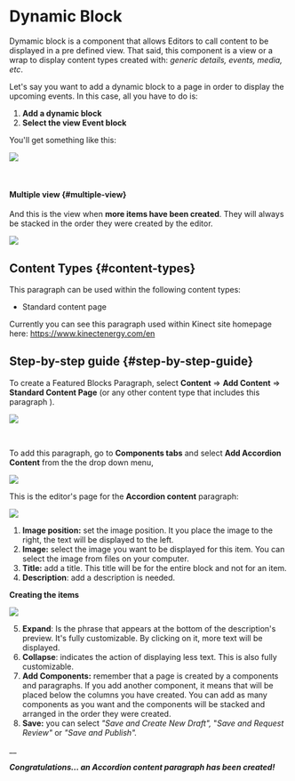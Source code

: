 # Dynamic Block

Dymamic block is a component that allows Editors to call content to be displayed in a pre defined view. That said, this component is a view or a wrap to display content types created with: _generic details, events, media, etc_.

Let's say you want to add a dynamic block to a page in order to display the upcoming events. In this case, all you have to do is:

1. **Add a dynamic block**
2. **Select the view Event block**

You'll get something like this:

![](https://blobscdn.gitbook.com/v0/b/gitbook-28427.appspot.com/o/assets%2F-LLjYtHePCsCaZ9F3NOs%2F-LOO3odQIdvM9puxEA8V%2F-LOO5DI2w7DUsz2Gn6TJ%2FEvents_view_full_width.png?alt=media&token=644db1c4-6a02-4006-ba1d-a816dc1076d4)

​

#### Multiple view {#multiple-view}

And this is the view when **more items have been created**. They will always be stacked in the order they were created by the editor.

![](https://blobscdn.gitbook.com/v0/b/gitbook-28427.appspot.com/o/assets%2F-LLjYtHePCsCaZ9F3NOs%2F-LONsoyJ_X6ilshq08mo%2F-LONtRaShFTFCe5fT2Wd%2Fscreencapture-kinectenergy-drupal-dev-weknowinc-supply-management-2018-10-09-14_39_50.png?alt=media&token=99c1a4b1-952b-4484-949f-6aba8db0fec5)

##  **Content Types** {#content-types}

This paragraph can be used within the following content types:

* Standard content page

Currently you can see this paragraph used within Kinect site homepage here: https://www.kinectenergy.com/en

## **Step-by-step guide** {#step-by-step-guide}

To create a Featured Blocks Paragraph, select **Content** =&gt; **Add Content** =&gt; **Standard Content Page** \(or any other content type that includes this paragraph \).

![](https://blobscdn.gitbook.com/v0/b/gitbook-28427.appspot.com/o/assets%2F-LLjYtHePCsCaZ9F3NOs%2F-LOIpJZ8CuO82DSVQWdh%2F-LOIpNYO9uvQ5E2AjMU6%2FGen_admin_SCP.png?alt=media&token=91268049-0e5c-49c1-a374-793c8aa4deca)

​

To add this paragraph, go to **Components tabs** and select **Add Accordion Content** from the the drop down menu,

![](https://blobscdn.gitbook.com/v0/b/gitbook-28427.appspot.com/o/assets%2F-LLjYtHePCsCaZ9F3NOs%2F-LMlJW8riS_0RGE0bACw%2F-LMlS1oc3CA9hjSroXo2%2Ffeatured_block_back.png?alt=media&token=81337c52-d2cb-46c9-a550-da7438089e9a)

This is the editor's page for the **Accordion content** paragraph:

![](https://blobscdn.gitbook.com/v0/b/gitbook-28427.appspot.com/o/assets%2F-LLjYtHePCsCaZ9F3NOs%2F-LONthGk5LEZV4mwwr6I%2F-LONuNnf40pVDTu_CoxZ%2Faccordion_form_1_Mesa%20de%20trabajo%201.png?alt=media&token=ccc7d2b5-276d-4d9f-90c5-8ad39eb9eeb2)

1. **Image position:** set the image position. It you place the image to the right, the text will be displayed to the left.   
2. **Image:** select the image you want to be displayed for this item. You can select the image from files on your computer.   
3. **Title:** add a title. This title will be for the entire block and not for an item.   
4. **Description**: add a description is needed.

**Creating the items**

![](https://blobscdn.gitbook.com/v0/b/gitbook-28427.appspot.com/o/assets%2F-LLjYtHePCsCaZ9F3NOs%2F-LONthGk5LEZV4mwwr6I%2F-LONu_sfQUAlTIjlbyoI%2Faccordion_form_2_Mesa%20de%20trabajo%201.png?alt=media&token=c0558712-4392-450e-bad7-7606eb2cf935)

 5. **Expand**: Is the phrase that appears at the bottom of the description's preview. It's fully customizable. By clicking on it, more text will be displayed.   
6. **Collapse**: indicates the action of displaying less text. This is also fully customizable.   
7. **Add Components:** remember that a page is created by a components and paragraphs. If you add another component, it means that will be placed below the columns you have created. You can add as many components as you want and the components will be stacked and arranged in the order they were created.   
8. **Save:** you can select _"Save and Create New Draft",_ "_Save and Request Review"_ or _"Save and Publish"._

\_\_

_**Congratulations... an Accordion content paragraph has been created!**_



